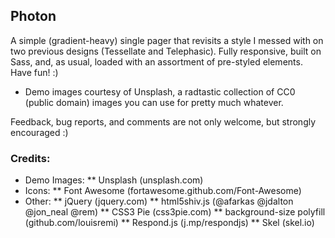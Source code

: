 
## Photon

A simple (gradient-heavy) single pager that revisits a style I messed with on two
previous designs (Tessellate and Telephasic). Fully responsive, built on Sass,
and, as usual, loaded with an assortment of pre-styled elements. Have fun! :)

* Demo images courtesy of Unsplash, a radtastic collection of CC0 (public domain) images
you can use for pretty much whatever.

Feedback, bug reports, and comments are not only welcome, but strongly encouraged :)


### Credits:

* Demo Images:
** Unsplash (unsplash.com)
* Icons:
** Font Awesome (fortawesome.github.com/Font-Awesome)
* Other:
** jQuery (jquery.com)
** html5shiv.js (@afarkas @jdalton @jon_neal @rem)
** CSS3 Pie (css3pie.com)
** background-size polyfill (github.com/louisremi)
** Respond.js (j.mp/respondjs)
** Skel (skel.io)
